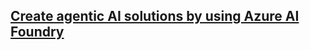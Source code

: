 ## [Create agentic AI solutions by using Azure AI Foundry](https://learn.microsoft.com/en-us/plans/34mi6tezkd7em)
